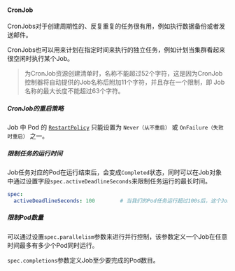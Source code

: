 #### CronJob

CronJobs对于创建周期性的、反复重复的任务很有用，例如执行数据备份或者发送邮件。

CronJobs也可以用来计划在指定时间来执行的独立任务，例如计划当集群看起来很空闲时执行某个Job。

> 为CronJob资源创建清单时，名称不能超过52个字符，这是因为CronJob控制器将自动提供的Job名称后附加11个字符，并且存在一个限制，即 Job 名称的最大长度不能超过63个字符。



##### CronJob的重启策略

Job 中 Pod 的 [`RestartPolicy`](https://kubernetes.io/zh/docs/concepts/workloads/pods/pod-lifecycle/#restart-policy) 只能设置为 `Never（从不重启）` 或 `OnFailure（失败时重启）` 之一。



##### 限制任务的运行时间

Job任务对应的Pod在运行结束后，会变成`Completed`状态，同时可以在Job对象中通过设置字段`spec.activeDeadlineSeconds`来限制任务运行的最长时间。

```yaml
spec:
  activeDeadlineSeconds: 100		# 当我们的Pod任务运行超过100s后，这个Job的所有Pod都会被终止。
```

##### 限制Pod数量

可以通过设置`spec.parallelism`参数来进行并行控制，该参数定义一个Job在任意时间最多有多少个Pod同时运行。

`spec.completions`参数定义Job至少要完成的Pod数目。